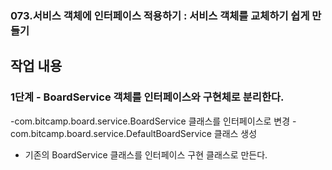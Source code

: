 ### 073.서비스 객체에 인터페이스 적용하기 : 서비스 객체를 교체하기 쉽게 만들기

## 작업 내용

### 1단계 - BoardService 객체를 인터페이스와 구현체로 분리한다.

-com.bitcamp.board.service.BoardService 클래스를 인터페이스로 변경
-com.bitcamp.board.service.DefaultBoardService 클래스 생성
 - 기존의 BoardService 클래스를 인터페이스 구현 클래스로 만든다.
 

